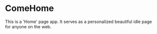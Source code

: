 # ComeHome

This is a 'Home' page app. It serves as a personalized beautiful idle page for anyone on the web.
